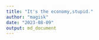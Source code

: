 ```yaml
---
title: "It's the economy,stupid."
author: "magisk"
date: "2023-08-09"
output: md_document
---
```



